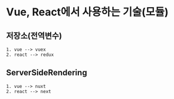 # Vue, React에서 사용하는 기술(모듈)
## 저장소(전역변수)
	1. vue --> vuex
	2. react --> redux
## ServerSideRendering
	1. vue --> nuxt
	2. react --> next